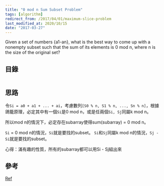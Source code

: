 ```yaml
---
title: "0 mod n Sum Subset Problem"
tags: [algorithm]
redirect_from: /2017/04/01/maximum-slice-problem
last_modified_at: 2020/10/15
date: "2017-03-27"
---
```


Given a set of numbers {a1-an}, what is the best way to come up with a nonempty subset such that the sum of its elements is 0 mod n, where n is the size of the original set?

## 目錄

```toc
```

## 思路

令`Si = a0 + a1 + ... + ai`，考慮數列`[S0 % n, S1 % n, ..., Sn % n]`，根據鴿籠原理，必定其中有一個`Si`是0 mod n，或是任兩個`Si, Sj`同屬k mod n。

所以mod n的情況下，必定存在subarray使得sum(subarray) = 0 mod n。

`Si` = 0 mod n的情況，`Si`就是要找的subset。
`Si`和`Sj`同屬k mod n的情況，`Sj - Si`就是要找的subset。

心得：滿有趣的性質，所有的subarray都可以用Si - Sj組出來

## 參考

[Ref](https://www.quora.com/Given-a-set-of-numbers-a1-an-what-is-the-best-way-to-come-up-with-a-nonempty-subset-such-that-the-sum-of-its-elements-is-0-mod-n-where-n-is-the-size-of-the-original-set-Is-there-a-polynomial-time-solution)
